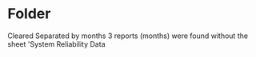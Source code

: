 # Folder

Cleared
Separated by months
3 reports (months) were found without the sheet 'System Reliability Data
